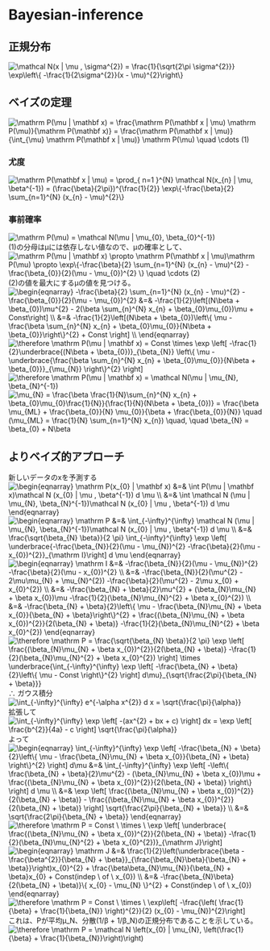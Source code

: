 # Bayesian-inference
## 正規分布
<img src=
"https://render.githubusercontent.com/render/math?math=%5Cdisplaystyle+%5Cmathcal+N%28x+%7C+%5Cmu+%2C+%5Csigma%5E%7B2%7D%29+%3D+%5Cfrac%7B1%7D%7B%5Csqrt%7B2%5Cpi+%5Csigma%5E%7B2%7D%7D%7D%0A++++%5Cexp%5Cleft%5C%7B+-%5Cfrac%7B1%7D%7B2%5Csigma%5E%7B2%7D%7D%28x+-+%5Cmu%29%5E%7B2%7D%5Cright%5C%7D" 
alt="\mathcal N(x | \mu , \sigma^{2}) = \frac{1}{\sqrt{2\pi \sigma^{2}}}
    \exp\left\{ -\frac{1}{2\sigma^{2}}(x - \mu)^{2}\right\}">
## ベイズの定理
<img src=
"https://render.githubusercontent.com/render/math?math=%5Cdisplaystyle+%5Cmathrm+P%28%5Cmu+%7C+%5Cmathbf+x%29+%3D+%5Cfrac%7B%5Cmathrm+P%28%5Cmathbf+x+%7C+%5Cmu%29+%5Cmathrm+P%28%5Cmu%29%7D%7B%5Cmathrm+P%28%5Cmathbf+x%29%7D+%3D+%0A++++%5Cfrac%7B%5Cmathrm+P%28%5Cmathbf+x+%7C+%5Cmu%29%7D%7B%5Cint_%7B%5Cmu%7D+%5Cmathrm+P%28%5Cmathbf+x+%7C+%5Cmu%29%7D+%5Cmathrm+P%28%5Cmu%29+%5Cquad+%5Ccdots+%281%29" 
alt="\mathrm P(\mu | \mathbf x) = \frac{\mathrm P(\mathbf x | \mu) \mathrm P(\mu)}{\mathrm P(\mathbf x)} = 
    \frac{\mathrm P(\mathbf x | \mu)}{\int_{\mu} \mathrm P(\mathbf x | \mu)} \mathrm P(\mu) \quad \cdots (1)">
### 尤度
<img src=
"https://render.githubusercontent.com/render/math?math=%5Cdisplaystyle++%5Cmathrm+P%28%5Cmathbf+x+%7C+%5Cmu%29+%3D+%5Cprod_%7B+n%3D1+%7D%5E%7BN%7D+%5Cmathcal+N%28x_%7Bn%7D+%7C+%5Cmu%2C+%5Cbeta%5E%7B-1%7D%29+%3D+%0A++++%28%5Cfrac%7B%5Cbeta%7D%7B2%5Cpi%7D%29%5E%7B%5Cfrac%7B1%7D%7B2%7D%7D+%5Cexp%5C%7B-%5Cfrac%7B%5Cbeta%7D%7B2%7D+%5Csum_%7Bn%3D1%7D%5E%7BN%7D+%28x_%7Bn%7D+-+%5Cmu%29%5E%7B2%7D%5C%7D" 
alt=" \mathrm P(\mathbf x | \mu) = \prod_{ n=1 }^{N} \mathcal N(x_{n} | \mu, \beta^{-1}) = 
    (\frac{\beta}{2\pi})^{\frac{1}{2}} \exp\{-\frac{\beta}{2} \sum_{n=1}^{N} (x_{n} - \mu)^{2}\}">
### 事前確率
<img src=
"https://render.githubusercontent.com/render/math?math=%5Cdisplaystyle+%5Cmathrm+P%28%5Cmu%29+%3D+%5Cmathcal+N%28%5Cmu+%7C+%5Cmu_%7B0%7D%2C+%5Cbeta_%7B0%7D%5E%7B-1%7D%29" 
alt="\mathrm P(\mu) = \mathcal N(\mu | \mu_{0}, \beta_{0}^{-1})"> \
(1)の分母はμには依存しない値なので、μの確率として、 \
<img src=
"https://render.githubusercontent.com/render/math?math=%5Cdisplaystyle+%5Cmathrm+P%28%5Cmu+%7C+%5Cmathbf+x%29+%5Cpropto+%5Cmathrm+P%28%5Cmathbf+x+%7C+%5Cmu%29%5Cmathrm+P%28%5Cmu%29+%5Cpropto+%0A++++%5Cexp%5C%7B-%5Cfrac%7B%5Cbeta%7D%7B2%7D+%5Csum_%7Bn%3D1%7D%5E%7BN%7D+%28x_%7Bn%7D+-+%5Cmu%29%5E%7B2%7D+-+%5Cfrac%7B%5Cbeta_%7B0%7D%7D%7B2%7D%28%5Cmu+-+%5Cmu_%7B0%7D%29%5E%7B2%7D+%5C%7D+%5Cquad+%5Ccdots+%282%29" 
alt="\mathrm P(\mu | \mathbf x) \propto \mathrm P(\mathbf x | \mu)\mathrm P(\mu) \propto 
    \exp\{-\frac{\beta}{2} \sum_{n=1}^{N} (x_{n} - \mu)^{2} - \frac{\beta_{0}}{2}(\mu - \mu_{0})^{2} \} \quad \cdots (2)"> \
(2)の値を最大にするμの値を見つける。 \
<img src=
"https://render.githubusercontent.com/render/math?math=%5Cdisplaystyle+%5Cbegin%7Beqnarray%7D%0A++++-%5Cfrac%7B%5Cbeta%7D%7B2%7D+%5Csum_%7Bn%3D1%7D%5E%7BN%7D+%28x_%7Bn%7D+-+%5Cmu%29%5E%7B2%7D+-+%5Cfrac%7B%5Cbeta_%7B0%7D%7D%7B2%7D%28%5Cmu+-+%5Cmu_%7B0%7D%29%5E%7B2%7D+%26%3D%26%0A++++-%5Cfrac%7B1%7D%7B2%7D%5Cleft%5B%28N%5Cbeta+%2B+%5Cbeta_%7B0%7D%29%5Cmu%5E%7B2%7D+-+2%28%5Cbeta+%5Csum_%7Bn%7D%5E%7BN%7D+x_%7Bn%7D+%2B+%5Cbeta_%7B0%7D%5Cmu_%7B0%7D%29%5Cmu+%2B+Const%5Cright%5D+%5C%5C+%26%3D%26%0A++++-%5Cfrac%7B1%7D%7B2%7D%5Cleft%5B%28N%5Cbeta+%2B+%5Cbeta_%7B0%7D%29%5Cleft%5C%7B+%5Cmu+-+%5Cfrac%7B%5Cbeta+%5Csum_%7Bn%7D%5E%7BN%7D+x_%7Bn%7D+%2B+%5Cbeta_%7B0%7D%5Cmu_%7B0%7D%7D%7BN%5Cbeta+%2B+%5Cbeta_%7B0%7D%7D%5Cright%5C%7D%5E%7B2%7D++%2B+Const+%5Cright%5D+%5C%5C%0A%5Cend%7Beqnarray%7D" 
alt="\begin{eqnarray}
    -\frac{\beta}{2} \sum_{n=1}^{N} (x_{n} - \mu)^{2} - \frac{\beta_{0}}{2}(\mu - \mu_{0})^{2} &=&
    -\frac{1}{2}\left[(N\beta + \beta_{0})\mu^{2} - 2(\beta \sum_{n}^{N} x_{n} + \beta_{0}\mu_{0})\mu + Const\right] \\ &=&
    -\frac{1}{2}\left[(N\beta + \beta_{0})\left\{ \mu - \frac{\beta \sum_{n}^{N} x_{n} + \beta_{0}\mu_{0}}{N\beta + \beta_{0}}\right\}^{2}  + Const \right] \\
\end{eqnarray}"> \
<img src=
"https://render.githubusercontent.com/render/math?math=%5Cdisplaystyle+%5Ctherefore+%5Cmathrm+P%28%5Cmu+%7C+%5Cmathbf+x%29+%3D+Const++%5Ctimes++%5Cexp+%0A++++%5Cleft%5B%0A++++++++-%5Cfrac%7B1%7D%7B2%7D%5Cunderbrace%7B%28N%5Cbeta+%2B+%5Cbeta_%7B0%7D%29%7D_%7B%5Cbeta_%7BN%7D%7D%0A++++++++%5Cleft%5C%7B+%5Cmu+-+%5Cunderbrace%7B%5Cfrac%7B%5Cbeta+%5Csum_%7Bn%7D%5E%7BN%7D+x_%7Bn%7D+%2B+%5Cbeta_%7B0%7D%5Cmu_%7B0%7D%7D%7BN%5Cbeta+%2B+%5Cbeta_%7B0%7D%7D%7D_%7B%5Cmu_%7BN%7D%7D%0A++++++++%5Cright%5C%7D%5E%7B2%7D%0A++++%5Cright%5D" 
alt="\therefore \mathrm P(\mu | \mathbf x) = Const  \times  \exp 
    \left[
        -\frac{1}{2}\underbrace{(N\beta + \beta_{0})}_{\beta_{N}}
        \left\{ \mu - \underbrace{\frac{\beta \sum_{n}^{N} x_{n} + \beta_{0}\mu_{0}}{N\beta + \beta_{0}}}_{\mu_{N}}
        \right\}^{2}
    \right]"> \
<img src=
"https://render.githubusercontent.com/render/math?math=%5Cdisplaystyle+%5Ctherefore+%5Cmathrm+P%28%5Cmu+%7C+%5Cmathbf+x%29+%3D+%5Cmathcal+N%28%5Cmu+%7C+%5Cmu_%7BN%7D%2C+%5Cbeta_%7BN%7D%5E%7B-1%7D%29" 
alt="\therefore \mathrm P(\mu | \mathbf x) = \mathcal N(\mu | \mu_{N}, \beta_{N}^{-1})"> \
<img src=
"https://render.githubusercontent.com/render/math?math=%5Cdisplaystyle+%5Cmu_%7BN%7D+%3D+%5Cfrac%7B%5Cbeta+%5Cfrac%7B1%7D%7BN%7D%5Csum_%7Bn%7D%5E%7BN%7D+x_%7Bn%7D+%2B+%5Cbeta_%7B0%7D%5Cmu_%7B0%7D%5Cfrac%7B1%7D%7BN%7D%7D%7B%5Cfrac%7B1%7D%7BN%7D%28N%5Cbeta+%2B+%5Cbeta_%7B0%7D%29%7D+%3D%0A++++%5Cfrac%7B%5Cbeta+%5Cmu_%7BML%7D+%2B+%5Cfrac%7B%5Cbeta_%7B0%7D%7D%7BN%7D+%5Cmu_%7B0%7D%7D%7B%5Cbeta+%2B+%5Cfrac%7B%5Cbeta_%7B0%7D%7D%7BN%7D%7D+%5Cquad%0A++++%28%5Cmu_%7BML%7D+%3D+%5Cfrac%7B1%7D%7BN%7D+%5Csum_%7Bn%3D1%7D%5E%7BN%7D+x_%7Bn%7D%29+%5Cquad%2C+%5Cquad+%5Cbeta_%7BN%7D+%3D+%5Cbeta_%7B0%7D+%2B+N%5Cbeta" 
alt="\mu_{N} = \frac{\beta \frac{1}{N}\sum_{n}^{N} x_{n} + \beta_{0}\mu_{0}\frac{1}{N}}{\frac{1}{N}(N\beta + \beta_{0})} =
    \frac{\beta \mu_{ML} + \frac{\beta_{0}}{N} \mu_{0}}{\beta + \frac{\beta_{0}}{N}} \quad
    (\mu_{ML} = \frac{1}{N} \sum_{n=1}^{N} x_{n}) \quad, \quad \beta_{N} = \beta_{0} + N\beta">
## よりベイズ的アプローチ
新しいデータのxを予測する　\
<img src=
"https://render.githubusercontent.com/render/math?math=%5Cdisplaystyle+%5Cbegin%7Beqnarray%7D%0A++++%5Cmathrm+P%28x_%7B0%7D+%7C+%5Cmathbf+x%29+%26%3D%26+%5Cint+P%28%5Cmu+%7C+%5Cmathbf+x%29%5Cmathcal+N+%28x_%7B0%7D+%7C+%5Cmu+%2C+%5Cbeta%5E%7B-1%7D%29+d+%5Cmu+%5C%5C%0A++++%26%3D%26+%5Cint+%5Cmathcal+N+%28%5Cmu+%7C+%5Cmu_%7BN%7D%2C+%5Cbeta_%7BN%7D%5E%7B-1%7D%29%5Cmathcal+N+%28x_%7B0%7D+%7C+%5Cmu+%2C+%5Cbeta%5E%7B-1%7D%29+d+%5Cmu+%0A%5Cend%7Beqnarray%7D%0A" 
alt="\begin{eqnarray}
    \mathrm P(x_{0} | \mathbf x) &=& \int P(\mu | \mathbf x)\mathcal N (x_{0} | \mu , \beta^{-1}) d \mu \\
    &=& \int \mathcal N (\mu | \mu_{N}, \beta_{N}^{-1})\mathcal N (x_{0} | \mu , \beta^{-1}) d \mu 
\end{eqnarray}
"> \
<img src=
"https://render.githubusercontent.com/render/math?math=%5Cdisplaystyle+%5Cbegin%7Beqnarray%7D%0A++++%5Cmathrm+P+%26%3D%26+%5Cint_%7B-%5Cinfty%7D%5E%7B%5Cinfty%7D+%5Cmathcal+N+%28%5Cmu+%7C+%5Cmu_%7BN%7D%2C+%5Cbeta_%7BN%7D%5E%7B-1%7D%29%5Cmathcal+N+%28x_%7B0%7D+%7C+%5Cmu+%2C+%5Cbeta%5E%7B-1%7D%29+d+%5Cmu+%5C%5C%0A++++%26%3D%26+%5Cfrac%7B%5Csqrt%7B%5Cbeta_%7BN%7D+%5Cbeta%7D%7D%7B2+%5Cpi%7D+%5Cint_%7B-%5Cinfty%7D%5E%7B%5Cinfty%7D+%5Cexp+%5Cleft%5B+%5Cunderbrace%7B-%5Cfrac%7B%5Cbeta_%7BN%7D%7D%7B2%7D%28%5Cmu+-+%5Cmu_%7BN%7D%29%5E%7B2%7D+-%5Cfrac%7B%5Cbeta%7D%7B2%7D%28%5Cmu+-+x_%7B0%7D%29%5E%7B2%7D%7D_%7B%5Cmathrm+I%7D%5Cright%5D+d+%5Cmu%0A%5Cend%7Beqnarray%7D%0A" 
alt="\begin{eqnarray}
    \mathrm P &=& \int_{-\infty}^{\infty} \mathcal N (\mu | \mu_{N}, \beta_{N}^{-1})\mathcal N (x_{0} | \mu , \beta^{-1}) d \mu \\
    &=& \frac{\sqrt{\beta_{N} \beta}}{2 \pi} \int_{-\infty}^{\infty} \exp \left[ \underbrace{-\frac{\beta_{N}}{2}(\mu - \mu_{N})^{2} -\frac{\beta}{2}(\mu - x_{0})^{2}}_{\mathrm I}\right] d \mu
\end{eqnarray}
"> \
<img src=
"https://render.githubusercontent.com/render/math?math=%5Cdisplaystyle+%5Cbegin%7Beqnarray%7D%0A++++%5Cmathrm+I+%26%3D%26+-%5Cfrac%7B%5Cbeta_%7BN%7D%7D%7B2%7D%28%5Cmu+-+%5Cmu_%7BN%7D%29%5E%7B2%7D+-%5Cfrac%7B%5Cbeta%7D%7B2%7D%28%5Cmu+-+x_%7B0%7D%29%5E%7B2%7D+%5C%5C%0A++++%26%3D%26+-%5Cfrac%7B%5Cbeta_%7BN%7D%7D%7B2%7D%28%5Cmu%5E%7B2%7D+-+2%5Cmu%5Cmu_%7BN%7D+%2B+%5Cmu_%7BN%7D%5E%7B2%7D%29+-%5Cfrac%7B%5Cbeta%7D%7B2%7D%28%5Cmu%5E%7B2%7D+-+2%5Cmu+x_%7B0%7D+%2B+x_%7B0%7D%5E%7B2%7D%29+%5C%5C%0A++++%26%3D%26+-%5Cfrac%7B%5Cbeta_%7BN%7D+%2B+%5Cbeta%7D%7B2%7D%5Cmu%5E%7B2%7D+%2B+%28%5Cbeta_%7BN%7D%5Cmu_%7BN%7D+%2B+%5Cbeta+x_%7B0%7D%29%5Cmu+-%5Cfrac%7B1%7D%7B2%7D%28%5Cbeta_%7BN%7D%5Cmu_%7BN%7D%5E%7B2%7D+%2B+%5Cbeta+x_%7B0%7D%5E%7B2%7D%29+%5C%5C%0A++++%26%3D%26+-%5Cfrac%7B%5Cbeta_%7BN%7D+%2B+%5Cbeta%7D%7B2%7D%5Cleft%5C%7B+%5Cmu+-+%5Cfrac%7B%5Cbeta_%7BN%7D%5Cmu_%7BN%7D+%2B+%5Cbeta+x_%7B0%7D%7D%7B%5Cbeta_%7BN%7D+%2B+%5Cbeta%7D%5Cright%5C%7D%5E%7B2%7D+%2B+%5Cfrac%7B%28%5Cbeta_%7BN%7D%5Cmu_%7BN%7D+%2B+%5Cbeta+x_%7B0%7D%29%5E%7B2%7D%7D%7B2%28%5Cbeta_%7BN%7D+%2B+%5Cbeta%29%7D+-%5Cfrac%7B1%7D%7B2%7D%28%5Cbeta_%7BN%7D%5Cmu_%7BN%7D%5E%7B2%7D+%2B+%5Cbeta+x_%7B0%7D%5E%7B2%7D%29%0A%5Cend%7Beqnarray%7D" 
alt="\begin{eqnarray}
    \mathrm I &=& -\frac{\beta_{N}}{2}(\mu - \mu_{N})^{2} -\frac{\beta}{2}(\mu - x_{0})^{2} \\
    &=& -\frac{\beta_{N}}{2}(\mu^{2} - 2\mu\mu_{N} + \mu_{N}^{2}) -\frac{\beta}{2}(\mu^{2} - 2\mu x_{0} + x_{0}^{2}) \\
    &=& -\frac{\beta_{N} + \beta}{2}\mu^{2} + (\beta_{N}\mu_{N} + \beta x_{0})\mu -\frac{1}{2}(\beta_{N}\mu_{N}^{2} + \beta x_{0}^{2}) \\
    &=& -\frac{\beta_{N} + \beta}{2}\left\{ \mu - \frac{\beta_{N}\mu_{N} + \beta x_{0}}{\beta_{N} + \beta}\right\}^{2} + \frac{(\beta_{N}\mu_{N} + \beta x_{0})^{2}}{2(\beta_{N} + \beta)} -\frac{1}{2}(\beta_{N}\mu_{N}^{2} + \beta x_{0}^{2})
\end{eqnarray}"> \
<img src=
"https://render.githubusercontent.com/render/math?math=%5Cdisplaystyle+%5Ctherefore+%5Cmathrm+P+%3D+%5Cfrac%7B%5Csqrt%7B%5Cbeta_%7BN%7D+%5Cbeta%7D%7D%7B2+%5Cpi%7D+%5Cexp+%5Cleft%5B+%5Cfrac%7B%28%5Cbeta_%7BN%7D%5Cmu_%7BN%7D+%2B+%5Cbeta+x_%7B0%7D%29%5E%7B2%7D%7D%7B2%28%5Cbeta_%7BN%7D+%2B+%5Cbeta%29%7D+-%5Cfrac%7B1%7D%7B2%7D%28%5Cbeta_%7BN%7D%5Cmu_%7BN%7D%5E%7B2%7D+%2B+%5Cbeta+x_%7B0%7D%5E%7B2%7D%29+%5Cright%5D+%5Ctimes+%5Cunderbrace%7B%5Cint_%7B-%5Cinfty%7D%5E%7B%5Cinfty%7D+%5Cexp+%5Cleft%5B+-%5Cfrac%7B%5Cbeta_%7BN%7D+%2B+%5Cbeta%7D%7B2%7D%5Cleft%5C%7B+%5Cmu+-+Const+%5Cright%5C%7D%5E%7B2%7D+%5Cright%5D+d%5Cmu%7D_%7B%5Csqrt%7B%5Cfrac%7B2%5Cpi%7D%7B%5Cbeta_%7BN%7D+%2B+%5Cbeta%7D%7D%7D" 
alt="\therefore \mathrm P = \frac{\sqrt{\beta_{N} \beta}}{2 \pi} \exp \left[ \frac{(\beta_{N}\mu_{N} + \beta x_{0})^{2}}{2(\beta_{N} + \beta)} -\frac{1}{2}(\beta_{N}\mu_{N}^{2} + \beta x_{0}^{2}) \right] \times \underbrace{\int_{-\infty}^{\infty} \exp \left[ -\frac{\beta_{N} + \beta}{2}\left\{ \mu - Const \right\}^{2} \right] d\mu}_{\sqrt{\frac{2\pi}{\beta_{N} + \beta}}}"> \
∴ ガウス積分 \
<img src=
"https://render.githubusercontent.com/render/math?math=%5Cdisplaystyle+%5Cint_%7B-%5Cinfty%7D%5E%7B%5Cinfty%7D+e%5E%7B-%5Calpha+x%5E%7B2%7D%7D+d+x+%3D+%5Csqrt%7B%5Cfrac%7B%5Cpi%7D%7B%5Calpha%7D%7D" 
alt="\int_{-\infty}^{\infty} e^{-\alpha x^{2}} d x = \sqrt{\frac{\pi}{\alpha}}"> \
拡張して \
<img src=
"https://render.githubusercontent.com/render/math?math=%5Cdisplaystyle+%5Cint_%7B-%5Cinfty%7D%5E%7B%5Cinfty%7D+%5Cexp+%5Cleft%5B+-%28ax%5E%7B2%7D+%2B+bx+%2B+c%29+%5Cright%5D+dx+%3D+%0A++++%5Cexp+%5Cleft%5B+%5Cfrac%7Bb%5E%7B2%7D%7D%7B4a%7D+-+c+%5Cright%5D+%5Csqrt%7B%5Cfrac%7B%5Cpi%7D%7B%5Calpha%7D%7D" 
alt="\int_{-\infty}^{\infty} \exp \left[ -(ax^{2} + bx + c) \right] dx = 
    \exp \left[ \frac{b^{2}}{4a} - c \right] \sqrt{\frac{\pi}{\alpha}}"> \
よって \
<img src=
"https://render.githubusercontent.com/render/math?math=%5Cdisplaystyle+%5Cbegin%7Beqnarray%7D%0A++++%5Cint_%7B-%5Cinfty%7D%5E%7B%5Cinfty%7D+%5Cexp+%5Cleft%5B+-%5Cfrac%7B%5Cbeta_%7BN%7D+%2B+%5Cbeta%7D%7B2%7D%5Cleft%5C%7B+%5Cmu+-+%5Cfrac%7B%5Cbeta_%7BN%7D%5Cmu_%7BN%7D+%2B+%5Cbeta+x_%7B0%7D%7D%7B%5Cbeta_%7BN%7D+%2B+%5Cbeta%7D+%5Cright%5C%7D%5E%7B2%7D+%5Cright%5D+d%5Cmu+%0A++++%26%3D%26%0A++++%5Cint_%7B-%5Cinfty%7D%5E%7B%5Cinfty%7D+%5Cexp+%5Cleft%5B+-%5Cleft%5C%7B+%5Cfrac%7B%5Cbeta_%7BN%7D+%2B+%5Cbeta%7D%7B2%7D%5Cmu%5E%7B2%7D+-+%28%5Cbeta_%7BN%7D%5Cmu_%7BN%7D+%2B+%5Cbeta+x_%7B0%7D%29%5Cmu+%2B+%5Cfrac%7B%28%5Cbeta_%7BN%7D%5Cmu_%7BN%7D+%2B+%5Cbeta+x_%7B0%7D%29%5E%7B2%7D%7D%7B2%28%5Cbeta_%7BN%7D+%2B+%5Cbeta%29%7D+%5Cright%5C%7D+%5Cright%5D+d+%5Cmu+%5C%5C%0A++++%26%3D%26+%0A++++%5Cexp+%5Cleft%5B+%5Cfrac%7B%28%5Cbeta_%7BN%7D%5Cmu_%7BN%7D+%2B+%5Cbeta+x_%7B0%7D%29%5E%7B2%7D%7D%7B2%28%5Cbeta_%7BN%7D+%2B+%5Cbeta%29%7D+-+%5Cfrac%7B%28%5Cbeta_%7BN%7D%5Cmu_%7BN%7D+%2B+%5Cbeta+x_%7B0%7D%29%5E%7B2%7D%7D%7B2%28%5Cbeta_%7BN%7D+%2B+%5Cbeta%29%7D+%5Cright%5D+%5Csqrt%7B%5Cfrac%7B2%5Cpi%7D%7B%5Cbeta_%7BN%7D+%2B+%5Cbeta%7D%7D+%5C%5C%0A++++%26%3D%26%0A++++%5Csqrt%7B%5Cfrac%7B2%5Cpi%7D%7B%5Cbeta_%7BN%7D+%2B+%5Cbeta%7D%7D%0A%5Cend%7Beqnarray%7D" 
alt="\begin{eqnarray}
    \int_{-\infty}^{\infty} \exp \left[ -\frac{\beta_{N} + \beta}{2}\left\{ \mu - \frac{\beta_{N}\mu_{N} + \beta x_{0}}{\beta_{N} + \beta} \right\}^{2} \right] d\mu 
    &=&
    \int_{-\infty}^{\infty} \exp \left[ -\left\{ \frac{\beta_{N} + \beta}{2}\mu^{2} - (\beta_{N}\mu_{N} + \beta x_{0})\mu + \frac{(\beta_{N}\mu_{N} + \beta x_{0})^{2}}{2(\beta_{N} + \beta)} \right\} \right] d \mu \\
    &=& 
    \exp \left[ \frac{(\beta_{N}\mu_{N} + \beta x_{0})^{2}}{2(\beta_{N} + \beta)} - \frac{(\beta_{N}\mu_{N} + \beta x_{0})^{2}}{2(\beta_{N} + \beta)} \right] \sqrt{\frac{2\pi}{\beta_{N} + \beta}} \\
    &=&
    \sqrt{\frac{2\pi}{\beta_{N} + \beta}}
\end{eqnarray}"> \
<img src=
"https://render.githubusercontent.com/render/math?math=%5Cdisplaystyle+%5Ctherefore+%5Cmathrm+P+%3D+Const+%5C+%5Ctimes+%5C+%5Cexp+%5Cleft%5B+%5Cunderbrace%7B+%5Cfrac%7B%28%5Cbeta_%7BN%7D%5Cmu_%7BN%7D+%2B+%5Cbeta+x_%7B0%7D%29%5E%7B2%7D%7D%7B2%28%5Cbeta_%7BN%7D+%2B+%5Cbeta%29%7D+-%5Cfrac%7B1%7D%7B2%7D%28%5Cbeta_%7BN%7D%5Cmu_%7BN%7D%5E%7B2%7D+%2B+%5Cbeta+x_%7B0%7D%5E%7B2%7D%29%7D_%7B%5Cmathrm+J%7D%5Cright%5D" 
alt="\therefore \mathrm P = Const \ \times \ \exp \left[ \underbrace{ \frac{(\beta_{N}\mu_{N} + \beta x_{0})^{2}}{2(\beta_{N} + \beta)} -\frac{1}{2}(\beta_{N}\mu_{N}^{2} + \beta x_{0}^{2})}_{\mathrm J}\right]"> \
<img src=
"https://render.githubusercontent.com/render/math?math=%5Cdisplaystyle+%5Cbegin%7Beqnarray%7D%0A++++%5Cmathrm+J+%26%3D%26+%5Cfrac%7B1%7D%7B2%7D%5Cleft%28%5Cunderbrace%7B%5Cbeta+-+%5Cfrac%7B%5Cbeta%5E%7B2%7D%7D%7B%5Cbeta_%7BN%7D+%2B+%5Cbeta%7D%7D_%7B%5Cfrac%7B%5Cbeta_%7BN%7D%5Cbeta%7D%7B%5Cbeta_%7BN%7D+%2B+%5Cbeta%7D%7D%5Cright%29x_%7B0%7D%5E%7B2%7D+%2B+%5Cfrac%7B%5Cbeta%5Cbeta_%7BN%7D%5Cmu_%7BN%7D%7D%7B%5Cbeta_%7BN%7D+%2B+%5Cbeta%7Dx_%7B0%7D+%2B+Const+%5C%C2%A0%28indep+%5C+of+%5C+x_%7B0%7D%29+%5C%5C%0A++++%26%3D%26+-%5Cfrac%7B%5Cbeta_%7BN%7D%5Cbeta%7D%7B2%28%5Cbeta_%7BN%7D+%2B+%5Cbeta%29%7D%5C%7B+x_%7B0%7D+-+%5Cmu_%7BN%7D+%5C%7D%5E%7B2%7D+%2B+Const%5C+%28%5C+indep+%5C+of+%5C+x_%7B0%7D%29%0A%5Cend%7Beqnarray%7D" 
alt="\begin{eqnarray}
    \mathrm J &=& \frac{1}{2}\left(\underbrace{\beta - \frac{\beta^{2}}{\beta_{N} + \beta}}_{\frac{\beta_{N}\beta}{\beta_{N} + \beta}}\right)x_{0}^{2} + \frac{\beta\beta_{N}\mu_{N}}{\beta_{N} + \beta}x_{0} + Const(indep \ of \ x_{0}) \\
    &=& -\frac{\beta_{N}\beta}{2(\beta_{N} + \beta)}\{ x_{0} - \mu_{N} \}^{2} + Const(indep \ of \ x_{0})
\end{eqnarray}"> \
<img src=
"https://render.githubusercontent.com/render/math?math=%5Cdisplaystyle+%5Ctherefore+%5Cmathrm+P+%3D+Const+%5C%C2%A0%5Ctimes+%5C+%5Cexp%5Cleft%5B+-%5Cfrac%7B%5Cleft%28+%5Cfrac%7B1%7D%7B%5Cbeta%7D+%2B+%5Cfrac%7B1%7D%7B%5Cbeta_%7BN%7D%7D+%5Cright%29%5E%7B2%7D%7D%7B2%7D+%28x_%7B0%7D+-+%5Cmu_%7BN%7D%29%5E%7B2%7D%5Cright%5D" 
alt="\therefore \mathrm P = Const \ \times \ \exp\left[ -\frac{\left( \frac{1}{\beta} + \frac{1}{\beta_{N}} \right)^{2}}{2} (x_{0} - \mu_{N})^{2}\right]"> \
これは、Pが平均μ_N、分散(1/β + 1/β_N)の正規分布であることを示している。 \
<img src=
"https://render.githubusercontent.com/render/math?math=%5Cdisplaystyle+%5Ctherefore+%5Cmathrm+P+%3D+%5Cmathcal+N+%5Cleft%28x_%7B0%7D+%7C+%5Cmu_%7BN%7D%2C+%5Cleft%28%5Cfrac%7B1%7D%7B%5Cbeta%7D+%2B+%5Cfrac%7B1%7D%7B%5Cbeta_%7BN%7D%7D%5Cright%29%5Cright%29" 
alt="\therefore \mathrm P = \mathcal N \left(x_{0} | \mu_{N}, \left(\frac{1}{\beta} + \frac{1}{\beta_{N}}\right)\right)">
